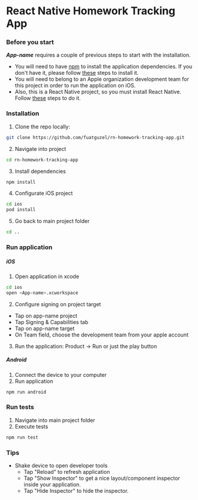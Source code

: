 # React Native Homework Tracking App

### Before you start

***App-name*** requires a couple of previous steps to start with the installation. 

- You will need to have [npm](https://www.npmjs.com/) to install the application dependencies. If you don't have it, please follow [these](https://www.npmjs.com/get-npm) steps to install it.
- You will need to belong to an Apple organization development team for this project in order to run the application on iOS. 
- Also, this is a React Native project, so you must install React Native. Follow [these](https://facebook.github.io/react-native/docs/getting-started.html#content) steps to do it.

### Installation

1. Clone the repo locally:

```sh
git clone https://github.com/fuatguzel/rn-homework-tracking-app.git
```

2. Navigate into project
```sh
cd rn-homework-tracking-app
```

3. Install dependencies
```sh
npm install 
```

4. Configurate iOS project
```sh
cd ios
pod install
```

5. Go back to main project folder
```sh
cd ..
```

### Run application

##### iOS #####
1. Open application in xcode
```sh
cd ios
open <App-name>.xcworkspace
```

2. Configure signing on project target
- Tap on app-name project
- Tap Signing & Capabilities tab
- Tap on app-name target
- On Team field, choose the development team from your apple account

3. Run the application: Product -> Run or just the play button

##### Android #####

1. Connect the device to your computer
2. Run application
```sh
npm run android
```

### Run tests
1. Navigate into main project folder
2. Execute tests
```sh
npm run test
```

### Tips

- Shake device to open developer tools
  - Tap "Reload" to refresh application
  - Tap "Show Inspector" to get a nice layout/component inspector inside your application.
  - Tap "Hide Inspector" to hide the inspector.
